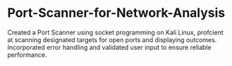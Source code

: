 # Port-Scanner-for-Network-Analysis
Created a Port Scanner using socket programming on Kali Linux, profcient at scanning designated targets for open ports  and displaying outcomes. Incorporated error handling and validated user input to ensure reliable performance.
